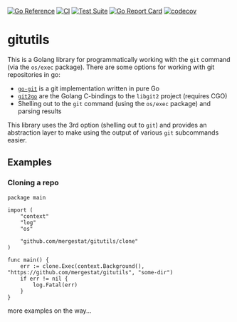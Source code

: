 [![Go Reference](https://pkg.go.dev/badge/github.com/mergestat/gitutils.svg)](https://pkg.go.dev/github.com/mergestat/gitutils)
[![CI](https://github.com/mergestat/gitutils/actions/workflows/ci.yaml/badge.svg)](https://github.com/mergestat/gitutils/actions/workflows/ci.yaml)
[![Test Suite](https://github.com/mergestat/gitutils/actions/workflows/daily.yaml/badge.svg)](https://github.com/mergestat/gitutils/actions/workflows/daily.yaml)
[![Go Report Card](https://goreportcard.com/badge/github.com/mergestat/gitutils)](https://goreportcard.com/report/github.com/mergestat/gitutils)
[![codecov](https://codecov.io/gh/mergestat/gitutils/branch/main/graph/badge.svg?token=7KVW1U2LH7)](https://codecov.io/gh/mergestat/gitutils)

# gitutils

This is a Golang library for programmatically working with the `git` command (via the `os/exec` package).
There are some options for working with git repositories in go:

  - [`go-git`](https://github.com/go-git/go-git) is a git implementation written in pure Go
  - [`git2go`](https://github.com/libgit2/git2go) are the Golang C-bindings to the `libgit2` project (requires CGO)
  - Shelling out to the `git` command (using the `os/exec` package) and parsing results

This library uses the 3rd option (shelling out to `git`) and provides an abstraction layer to make using the output of various `git` subcommands easier.

## Examples

### Cloning a repo

```golang
package main

import (
	"context"
	"log"
	"os"

	"github.com/mergestat/gitutils/clone"
)

func main() {
	err := clone.Exec(context.Background(), "https://github.com/mergestat/gitutils", "some-dir")
	if err != nil {
		log.Fatal(err)
	}
}
```

more examples on the way...
